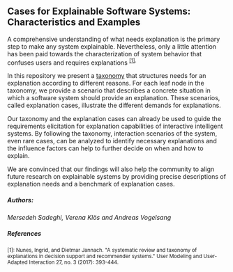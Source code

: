 
## Cases for Explainable Software Systems: Characteristics and Examples
A comprehensive understanding of what needs explanation is the primary step to make any system explainable. Nevertheless, only a little attention has been paid towards the characterization of system behavior that confuses users and requires explanations <sup> [[1]](#1).
 
In this repository we present a [taxonomy](taxonomy_v1.md) that structures needs for an explanation according to different reasons. For each leaf node in the taxonomy, we provide a scenario that describes a concrete situation in which a software system should provide an explanation. These scenarios, called explanation cases, illustrate the different demands for explanations.

Our taxonomy and the explanation cases can already be used to guide the requirements elicitation for explanation capabilities of interactive intelligent systems. By following the taxonomy, interaction scenarios of the system, even rare cases, can be analyzed to identify necessary explanations and the influence factors can help to further decide on when and how to explain.  

We are convinced that our findings will also help the community  to align future research on explainable systems by providing precise descriptions of explanation needs and a benchmark of explanation cases.

##### Authors:
_Mersedeh Sadeghi, Verena Klös and Andreas Vogelsang_


##### References
<sup> <a id="1">[1]</a>: Nunes, Ingrid, and Dietmar Jannach. "A systematic review and taxonomy of explanations in decision support and recommender systems." User Modeling and User-Adapted Interaction 27, no. 3 (2017): 393-444.